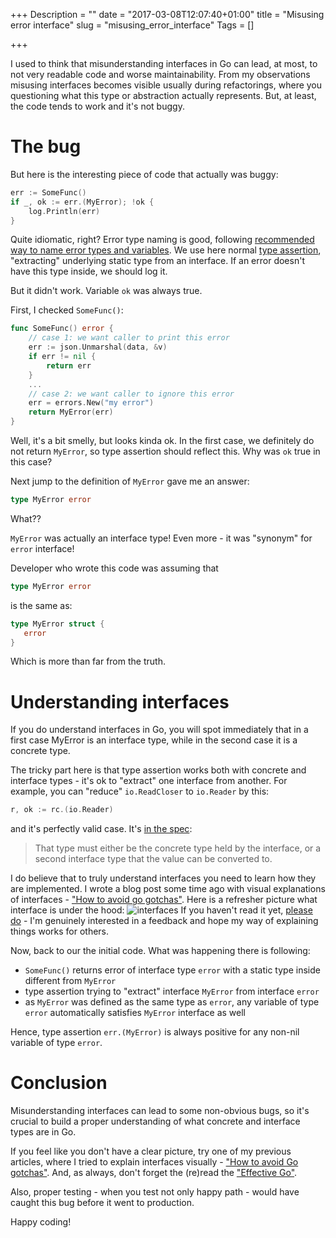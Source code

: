 +++
Description = ""
date = "2017-03-08T12:07:40+01:00"
title = "Misusing error interface"
slug = "misusing_error_interface"
Tags = []

+++


I used to think that misunderstanding interfaces in Go can lead, at most, to not very readable code and worse maintainability. From my observations misusing interfaces becomes visible usually during refactorings, where you questioning what this type or abstraction actually represents. But, at least, the code tends to work and it's not buggy.

# The bug
But here is the interesting piece of code that actually was buggy:

```go
err := SomeFunc()
if _, ok := err.(MyError); !ok {
    log.Println(err)
}
```
Quite idiomatic, right?  Error type naming is good, following [recommended way to name error types and variables](https://github.com/golang/go/wiki/Errors#naming).  We use here normal [type assertion](https://golang.org/doc/effective_go.html#interface_conversions), "extracting" underlying static type from an interface. If an error doesn't have this type inside, we should log it.

But it didn't work. Variable `ok` was always true.

First, I checked `SomeFunc()`:

```go
func SomeFunc() error {
    // case 1: we want caller to print this error
    err := json.Unmarshal(data, &v)
    if err != nil {
        return err
    }
    ...
    // case 2: we want caller to ignore this error
    err = errors.New("my error")
    return MyError(err)
}
```

Well, it's a bit smelly, but looks kinda ok. In the first case, we definitely do not return `MyError`, so type assertion should reflect this. Why was `ok` true in this case? 

Next jump to the definition of `MyError` gave me an answer:

```go
type MyError error
```

What??

`MyError` was actually an interface type! Even more - it was "synonym" for `error` interface!

Developer who wrote this code was assuming that
```go
type MyError error
```
 is the same as:
```go
type MyError struct {
   error
}
```
Which is more than far from the truth.

# Understanding interfaces
If you do understand interfaces in Go, you will spot immediately that in a first case MyError is an interface type, while in the second case it is a concrete type.

The tricky part here is that type assertion works both with concrete and interface types - it's ok to "extract" one interface from another. For example, you can "reduce" `io.ReadCloser` to `io.Reader` by this:
```go
r, ok := rc.(io.Reader)
```
and it's perfectly valid case. It's [in the spec](https://golang.org/doc/effective_go.html#interface_conversions):

> That type must either be the concrete type held by the interface, or a second interface type that the value can be converted to.

I do believe that to truly understand interfaces you need to learn how they are implemented. I wrote a blog post some time ago with visual explanations of interfaces - ["How to avoid go gotchas"](https://divan.dev/posts/avoid_gotchas/). Here is a refresher picture what interface is under the hood:
![interfaces](https://divan.dev/images/iface2.png)
If you haven't read it yet, [please do](https://divan.dev/posts/avoid_gotchas/) - I'm genuinely interested in a feedback and hope my way of explaining things works for others.

Now, back to our the initial code. What was happening there is following:

 - `SomeFunc()` returns error of interface type `error` with a static type inside different from `MyError`
 - type assertion trying to "extract" interface `MyError` from interface `error`
 - as `MyError` was defined as the same type as `error`, any variable of type `error` automatically satisfies `MyError` interface as well

Hence, type assertion `err.(MyError)` is always positive for any non-nil variable of type `error`.

# Conclusion

Misunderstanding interfaces can lead to some non-obvious bugs, so it's crucial to build a proper understanding of what concrete and interface types are in Go.

If you feel like you don't have a clear picture, try one of my previous articles, where I tried to explain interfaces visually - ["How to avoid Go gotchas"](https://divan.dev/posts/avoid_gotchas/). And, as always, don't forget the (re)read the ["Effective Go"](https://golang.org/doc/effective_go.html#interfaces_and_types).

Also, proper testing - when you test not only happy path - would have caught this bug before it went to production.

Happy coding!
